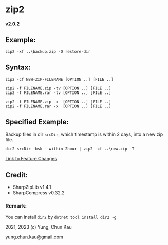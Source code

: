 # zip2
**v2.0.2**

## Example:
```
zip2 -xf ..\backup.zip -O restore-dir
```

## Syntax:
```
zip2 -cf NEW-ZIP-FILENAME [OPTION ..] [FILE ..]

zip2 -f FILENAME.zip -tv [OPTION ..] [FILE ..]
zip2 -f FILENAME.rar -tv [OPTION ..] [FILE ..]

zip2 -f FILENAME.zip -x  [OPTION ..] [FILE ..]
zip2 -f FILENAME.rar -x  [OPTION ..] [FILE ..]
```

## Specified Example:
Backup files in dir ```srcDir```, which timestamp is within 2 days, into a new zip file.
```
dir2 srcDir -bsk --within 2hour | zip2 -cf ..\new.zip -T -
```

[Link to Feature Changes](https://github.com/ck-yung/zip2/blob/main/HISTORY.txt)

## Credit:
* SharpZipLib v1.4.1
* SharpCompress v0.32.2

### Remark:
You can install ```dir2``` by ```dotnet tool install dir2 -g```

2021, 2023 (c) Yung, Chun Kau

yung.chun.kau@gmail.com

